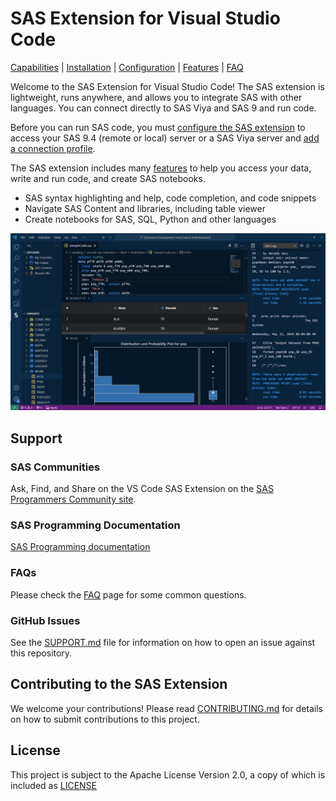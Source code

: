 # SAS Extension for Visual Studio Code

[Capabilities](https://scnwwu.github.io/vscode-sas-extension/matrix) | [Installation](https://scnwwu.github.io/vscode-sas-extension/installation) | [Configuration](https://scnwwu.github.io/vscode-sas-extension/Configurations/) | [Features](https://scnwwu.github.io/vscode-sas-extension/Features/) | [FAQ](https://scnwwu.github.io/vscode-sas-extension/faq)

Welcome to the SAS Extension for Visual Studio Code! The SAS extension is lightweight, runs anywhere, and allows you to integrate SAS with other languages. You can connect directly to SAS Viya and SAS 9 and run code.

Before you can run SAS code, you must [configure the SAS extension](https://scnwwu.github.io/vscode-sas-extension/Configurations/) to access your SAS 9.4 (remote or local) server or a SAS Viya server and [add a connection profile](https://scnwwu.github.io/vscode-sas-extension/Configurations/Profiles/).

The SAS extension includes many [features](https://scnwwu.github.io/vscode-sas-extension/Features/) to help you access your data, write and run code, and create SAS notebooks.

- SAS syntax highlighting and help, code completion, and code snippets
- Navigate SAS Content and libraries, including table viewer
- Create notebooks for SAS, SQL, Python and other languages

<img src="website/static/images/featuresGlance.png"/>

## Support

### SAS Communities

Ask, Find, and Share on the VS Code SAS Extension on the [SAS Programmers Community site](https://communities.sas.com/t5/SAS-Programming/bd-p/programming).

### SAS Programming Documentation

[SAS Programming documentation](https://go.documentation.sas.com/doc/en/pgmsascdc/v_048/lepg/titlepage.htm)

### FAQs

Please check the [FAQ](https://scnwwu.github.io/vscode-sas-extension/faq) page for some common questions.

### GitHub Issues

See the [SUPPORT.md](SUPPORT.md) file for information on how to open an issue against this repository.

## Contributing to the SAS Extension

We welcome your contributions! Please read [CONTRIBUTING.md](/CONTRIBUTING.md) for details on how to submit contributions to this project.

## License

This project is subject to the Apache License Version 2.0, a copy of which is included as [LICENSE](LICENSE)
